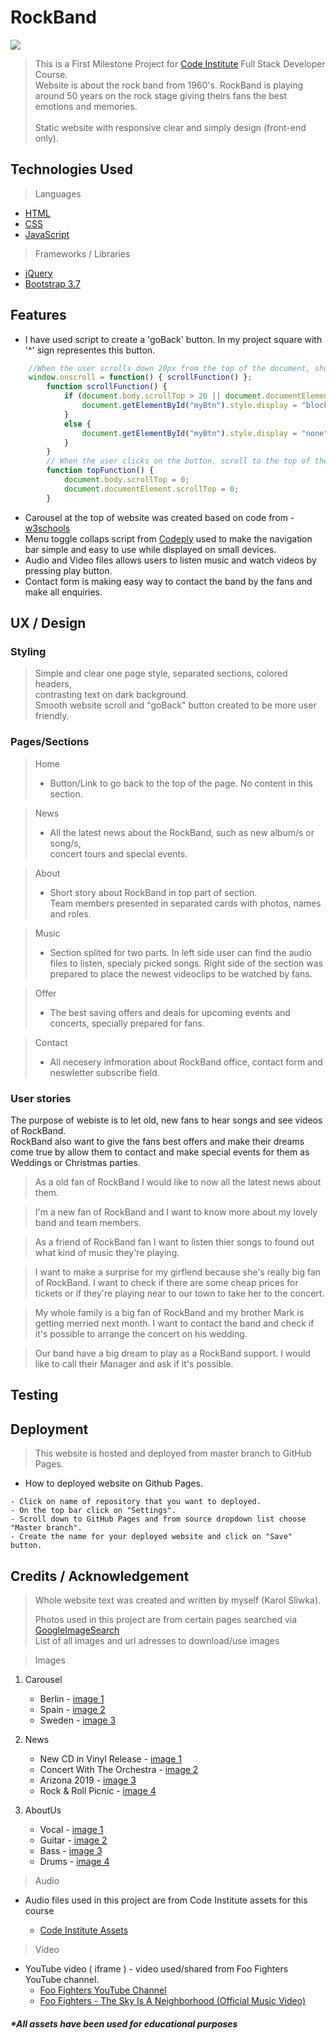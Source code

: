 # RockBand 
<img src="http://karolsliwka.abovewave.co.uk/mypage_top.jpg" style="widt:100%;">

> This is a First Milestone Project for [Code Institute](https://codeinstitute.net/) Full Stack Developer Course.</br>
> Website is about the rock band from 1960's. RockBand is playing around 50 years on the rock stage giving theirs fans the best emotions and memories.</br></br>
> Static website with responsive clear and simply design (front-end only).

## Technologies Used
> Languages
* [HTML](https://en.wikipedia.org/wiki/HTML5)
* [CSS](https://en.wikipedia.org/wiki/Cascading_Style_Sheets)
* [JavaScript](https://en.wikipedia.org/wiki/JavaScript)

> Frameworks / Libraries
* [jQuery](https://en.wikipedia.org/wiki/JQuery)
* [Bootstrap 3.7](https://getbootstrap.com/docs/3.3/)

## Features

* I have used script to create a 'goBack' button. In my project square with '^' sign representes this button.
```javascript
    //When the user scrolls down 20px from the top of the document, show the button
    window.onscroll = function() { scrollFunction() };
        function scrollFunction() {
            if (document.body.scrollTop > 20 || document.documentElement.scrollTop > 20) {
                document.getElementById("myBtn").style.display = "block";
            }
            else {
                document.getElementById("myBtn").style.display = "none";
            }
        }
        // When the user clicks on the button, scroll to the top of the document
        function topFunction() {
            document.body.scrollTop = 0;
            document.documentElement.scrollTop = 0;
        }
```
* Carousel at the top of website was created based on code from - [w3schools](https://www.w3schools.com/bootstrap/bootstrap_ref_js_carousel.asp)
* Menu toggle collaps script from [Codeply](https://www.codeply.com/go/XtiWqN3lGn) used to make the navigation bar simple and easy to use while displayed on small devices.
* Audio and Video files allows users to listen music and watch videos by pressing play button.
* Contact form is making easy way to contact the band by the fans and make all enquiries.


## UX / Design

### Styling
>   Simple and clear one page style, separated sections, colored headers,</br>contrasting text on dark background.</br> Smooth website scroll and "goBack" button created to be more user friendly.


### Pages/Sections
> Home
>    - Button/Link to go back to the top of the page. No content in this section.
    
> News
>   - All the latest news about the RockBand, such as new album/s or song/s,</br>concert tours and special events.

> About
>   - Short story about RockBand in top part of section.</br> Team members presented in separated cards with photos, names and roles.

> Music
>   - Section splited for two parts. In left side user can find the audio files to listen, specialy picked songs. Right side of the section was prepared to place the newest videoclips to be watched by fans.

> Offer
>   - The best saving offers and deals for upcoming events and concerts, specially prepared for fans.

> Contact
 >   - All necesery infmoration about RockBand office, contact form and neswletter subscribe field.

### User stories
The purpose of webiste is to let old, new fans to hear songs and see videos of RockBand.</br>
RockBand also want to give the fans best offers and make their dreams come true by allow them to contact and make special events for them as Weddings or Christmas parties.


> As a old fan of RockBand I would like to now all the latest news about them.

> I'm a new fan of RockBand and I want to know more about my lovely band and team members.

> As a friend of RockBand fan I want to listen thier songs to found out what kind of music they're playing.

> I want to make a surprise for my girflend because she's really big fan of RockBand. I want to check if there are some cheap prices for tickets  or if they're playing near to our town to take her to the concert.

> My whole family is a big fan of RockBand and my brother Mark is getting merried next month. I want to contact the band and check if it's possible to arrange the concert on his wedding.

> Our band have a big dream to play as a RockBand support. I would like to call their Manager and ask if it's possible.

## Testing

## Deployment
> This website is hosted and deployed from master branch to GitHub Pages.</br>

* How to deployed website on Github Pages.
>
    - Click on name of repository that you want to deployed.
    - On the top bar click on "Settings".
    - Scroll down to GitHub Pages and from source dropdown list choose "Master branch".
    - Create the name for your deployed website and click on "Save" button.

## Credits / Acknowledgement
> Whole website text was created and written by myself (Karol Sliwka).</br>
>
>
> Photos used in this project are from certain pages searched via [GoogleImageSearch](https://www.google.com/advanced_image_search)</br>
    List of all images and url adresses to download/use images
 
> Images

1. Carousel

    - Berlin - [image 1](https://pxhere.com/en/photo/1055770)</br>
    - Spain - [image 2](https://pixabay.com/pl/koncert-t%C5%82um-grupy-odbiorc%C3%B3w-ludzie-768722/)</br>
    - Sweden - [image 3](https://pxhere.com/en/photo/115544)

2. News

    - New CD in Vinyl Release - [image 1](https://www.maxpixel.net/Vintage-Vinyl-Retro-Equipment-Record-Player-761592)</br>
    - Concert With The Orchestra - [image 2](https://pixabay.com/pl/orkiestra-ch%C3%B3r-beethoven-1815716/)</br>
    - Arizona 2019 - [image 3](https://pl.m.wikipedia.org/wiki/Plik:Entering_Arizona_on_I-10_Westbound.jpg)</br>
    - Rock & Roll Picnic - [image 4](https://www.aviano.af.mil/News/Articles/News-Display/Article/1225626/rock-n-roll-wing-picnic/)

3. AboutUs

    - Vocal - [image 1](https://pxhere.com/en/photo/61422)</br>
    - Guitar - [image 2](https://pixabay.com/pl/gitara-gitara-gracz-muzyk-670087/)</br>
    - Bass - [image 3](https://pxhere.com/en/photo/978908)</br>
    - Drums - [image 4](https://www.maxpixel.net/Musician-People-Drums-Set-Concert-Man-Musical-2599508)
 
 
> Audio </br>
* Audio files used in this project are from Code Institute assets for this course

    - [Code Institute Assets](https://github.com/Code-Institute-Org/project-assets) </br>

> Video</br>
* YouTube video ( iframe ) - video used/shared from Foo Fighters YouTube channel.
    - [Foo Fighters YouTube Channel](https://www.youtube.com/channel/UCi2KNss4Yx73NG0JARSFe0A)
    - [Foo Fighters - The Sky Is A Neighborhood (Official Music Video)](https://www.youtube.com/embed/TRqiFPpw2fY")
    
##### *All assets have been used for educational purposes